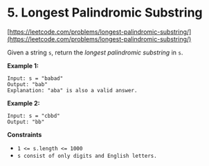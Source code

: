 # 5. Longest Palindromic Substring
[https://leetcode.com/problems/longest-palindromic-substring/](https://leetcode.com/problems/longest-palindromic-substring/)

Given a string `s`, return the _longest palindromic substring_ in `s`.

**Example 1:**
```
Input: s = "babad"
Output: "bab"
Explanation: "aba" is also a valid answer.
```

**Example 2:**
```
Input: s = "cbbd"
Output: "bb"
```

**Constraints**
- `1 <= s.length <= 1000`
- `s consist of only digits and English letters.`
